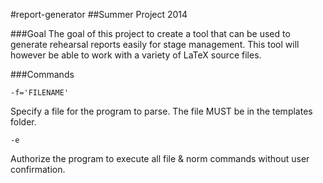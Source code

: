 #report-generator
##Summer Project 2014

###Goal
The goal of this project to create a tool that can be used to generate rehearsal reports easily for stage management. This tool will however be able to work with a variety of LaTeX source files.

###Commands
```
-f='FILENAME'
```
Specify a file for the program to parse. The file MUST be in the templates folder.
```
-e
```
Authorize the program to execute all file & norm commands without user confirmation.